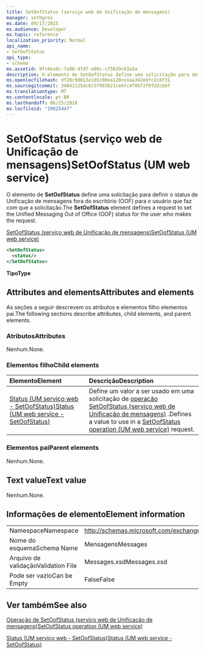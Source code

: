 ```yaml
---
title: SetOofStatus (serviço web de Unificação de mensagens)
manager: sethgros
ms.date: 09/17/2015
ms.audience: Developer
ms.topic: reference
localization_priority: Normal
api_name:
- SetOofStatus
api_type:
- schema
ms.assetid: 9fc0ea9c-7a98-4fd7-a90c-cf5639c63a3a
description: O elemento de SetOofStatus define uma solicitação para definir o status de Unificação de mensagens fora do escritório (OOF) para o usuário que faz com que a solicitação.
ms.openlocfilehash: df28c98013e1d5c00ea120ce1aa342e9fc2c6f31
ms.sourcegitcommit: 34041125dc8c5f993b21cebfc4f8b72f0fd2cb6f
ms.translationtype: MT
ms.contentlocale: pt-BR
ms.lasthandoff: 06/25/2018
ms.locfileid: "19825447"
---
```

# <a name="setoofstatus-um-web-service"></a><span data-ttu-id="70aef-103">SetOofStatus (serviço web de Unificação de mensagens)</span><span class="sxs-lookup"><span data-stu-id="70aef-103">SetOofStatus (UM web service)</span></span>

<span data-ttu-id="70aef-104">O elemento de **SetOofStatus** define uma solicitação para definir o status de Unificação de mensagens fora do escritório (OOF) para o usuário que faz com que a solicitação.</span><span class="sxs-lookup"><span data-stu-id="70aef-104">The **SetOofStatus** element defines a request to set the Unified Messaging Out of Office (OOF) status for the user who makes the request.</span></span> 
  
[<span data-ttu-id="70aef-105">SetOofStatus (serviço web de Unificação de mensagens)</span><span class="sxs-lookup"><span data-stu-id="70aef-105">SetOofStatus (UM web service)</span></span>](setoofstatus-um-web-service.md)
  
```xml
<SetOofStatus>
  <status/>
</SetOofStatus>
```

 <span data-ttu-id="70aef-106">**Tipo**</span><span class="sxs-lookup"><span data-stu-id="70aef-106">**Type**</span></span>
## <a name="attributes-and-elements"></a><span data-ttu-id="70aef-107">Attributes and elements</span><span class="sxs-lookup"><span data-stu-id="70aef-107">Attributes and elements</span></span>

<span data-ttu-id="70aef-108">As seções a seguir descrevem os atributos e elementos filho elementos pai.</span><span class="sxs-lookup"><span data-stu-id="70aef-108">The following sections describe attributes, child elements, and parent elements.</span></span>
  
### <a name="attributes"></a><span data-ttu-id="70aef-109">Atributos</span><span class="sxs-lookup"><span data-stu-id="70aef-109">Attributes</span></span>

<span data-ttu-id="70aef-110">Nenhum.</span><span class="sxs-lookup"><span data-stu-id="70aef-110">None.</span></span>
  
### <a name="child-elements"></a><span data-ttu-id="70aef-111">Elementos filho</span><span class="sxs-lookup"><span data-stu-id="70aef-111">Child elements</span></span>

|<span data-ttu-id="70aef-112">**Elemento**</span><span class="sxs-lookup"><span data-stu-id="70aef-112">**Element**</span></span>|<span data-ttu-id="70aef-113">**Descrição**</span><span class="sxs-lookup"><span data-stu-id="70aef-113">**Description**</span></span>|
|:-----|:-----|
|[<span data-ttu-id="70aef-114">Status (UM serviço web - SetOofStatus)</span><span class="sxs-lookup"><span data-stu-id="70aef-114">Status (UM web service - SetOofStatus)</span></span>](status-um-web-servicesetoofstatus.md) <br/> |<span data-ttu-id="70aef-115">Define um valor a ser usado em uma solicitação de [operação SetOofStatus (serviço web de Unificação de mensagens)](setoofstatus-operation-um-web-service.md) .</span><span class="sxs-lookup"><span data-stu-id="70aef-115">Defines a value to use in a [SetOofStatus operation (UM web service)](setoofstatus-operation-um-web-service.md) request.</span></span>  <br/> |
   
### <a name="parent-elements"></a><span data-ttu-id="70aef-116">Elementos pai</span><span class="sxs-lookup"><span data-stu-id="70aef-116">Parent elements</span></span>

<span data-ttu-id="70aef-117">Nenhum.</span><span class="sxs-lookup"><span data-stu-id="70aef-117">None.</span></span>
  
## <a name="text-value"></a><span data-ttu-id="70aef-118">Text value</span><span class="sxs-lookup"><span data-stu-id="70aef-118">Text value</span></span>

<span data-ttu-id="70aef-119">Nenhum.</span><span class="sxs-lookup"><span data-stu-id="70aef-119">None.</span></span>
  
## <a name="element-information"></a><span data-ttu-id="70aef-120">Informações de elemento</span><span class="sxs-lookup"><span data-stu-id="70aef-120">Element information</span></span>

|||
|:-----|:-----|
|<span data-ttu-id="70aef-121">Namespace</span><span class="sxs-lookup"><span data-stu-id="70aef-121">Namespace</span></span>  <br/> |http://schemas.microsoft.com/exchange/services/2006/messages  <br/> |
|<span data-ttu-id="70aef-122">Nome do esquema</span><span class="sxs-lookup"><span data-stu-id="70aef-122">Schema Name</span></span>  <br/> |<span data-ttu-id="70aef-123">Mensagens</span><span class="sxs-lookup"><span data-stu-id="70aef-123">Messages</span></span>  <br/> |
|<span data-ttu-id="70aef-124">Arquivo de validação</span><span class="sxs-lookup"><span data-stu-id="70aef-124">Validation File</span></span>  <br/> |<span data-ttu-id="70aef-125">Messages.xsd</span><span class="sxs-lookup"><span data-stu-id="70aef-125">Messages.xsd</span></span>  <br/> |
|<span data-ttu-id="70aef-126">Pode ser vazio</span><span class="sxs-lookup"><span data-stu-id="70aef-126">Can be Empty</span></span>  <br/> |<span data-ttu-id="70aef-127">False</span><span class="sxs-lookup"><span data-stu-id="70aef-127">False</span></span>  <br/> |
   
## <a name="see-also"></a><span data-ttu-id="70aef-128">Ver também</span><span class="sxs-lookup"><span data-stu-id="70aef-128">See also</span></span>



[<span data-ttu-id="70aef-129">Operação de SetOofStatus (serviço web de Unificação de mensagens)</span><span class="sxs-lookup"><span data-stu-id="70aef-129">SetOofStatus operation (UM web service)</span></span>](setoofstatus-operation-um-web-service.md)
  
[<span data-ttu-id="70aef-130">Status (UM serviço web - SetOofStatus)</span><span class="sxs-lookup"><span data-stu-id="70aef-130">Status (UM web service - SetOofStatus)</span></span>](status-um-web-servicesetoofstatus.md)

